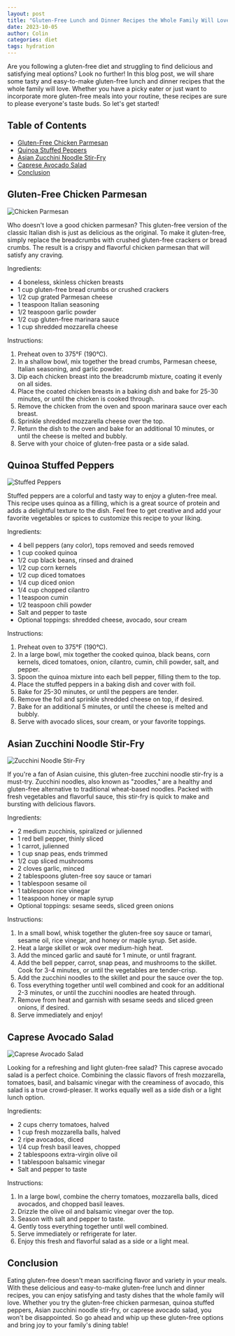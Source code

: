 ```yaml
---
layout: post
title: "Gluten-Free Lunch and Dinner Recipes the Whole Family Will Love"
date: 2023-10-05
author: Colin
categories: diet
tags: hydration
---
```


Are you following a gluten-free diet and struggling to find delicious and satisfying meal options? Look no further! In this blog post, we will share some tasty and easy-to-make gluten-free lunch and dinner recipes that the whole family will love. Whether you have a picky eater or just want to incorporate more gluten-free meals into your routine, these recipes are sure to please everyone's taste buds. So let's get started!

## Table of Contents
- [Gluten-Free Chicken Parmesan](#gluten-free-chicken-parmesan)
- [Quinoa Stuffed Peppers](#quinoa-stuffed-peppers)
- [Asian Zucchini Noodle Stir-Fry](#asian-zucchini-noodle-stir-fry)
- [Caprese Avocado Salad](#caprese-avocado-salad)
- [Conclusion](#conclusion)

## Gluten-Free Chicken Parmesan
![Chicken Parmesan](https://source.unsplash.com/1600x900/?chickenparmesan)

Who doesn't love a good chicken parmesan? This gluten-free version of the classic Italian dish is just as delicious as the original. To make it gluten-free, simply replace the breadcrumbs with crushed gluten-free crackers or bread crumbs. The result is a crispy and flavorful chicken parmesan that will satisfy any craving.

Ingredients:
- 4 boneless, skinless chicken breasts
- 1 cup gluten-free bread crumbs or crushed crackers
- 1/2 cup grated Parmesan cheese
- 1 teaspoon Italian seasoning
- 1/2 teaspoon garlic powder
- 1/2 cup gluten-free marinara sauce
- 1 cup shredded mozzarella cheese

Instructions:
1. Preheat oven to 375°F (190°C).
2. In a shallow bowl, mix together the bread crumbs, Parmesan cheese, Italian seasoning, and garlic powder.
3. Dip each chicken breast into the breadcrumb mixture, coating it evenly on all sides.
4. Place the coated chicken breasts in a baking dish and bake for 25-30 minutes, or until the chicken is cooked through.
5. Remove the chicken from the oven and spoon marinara sauce over each breast.
6. Sprinkle shredded mozzarella cheese over the top.
7. Return the dish to the oven and bake for an additional 10 minutes, or until the cheese is melted and bubbly.
8. Serve with your choice of gluten-free pasta or a side salad.

## Quinoa Stuffed Peppers
![Stuffed Peppers](https://source.unsplash.com/1600x900/?stuffedpeppers)

Stuffed peppers are a colorful and tasty way to enjoy a gluten-free meal. This recipe uses quinoa as a filling, which is a great source of protein and adds a delightful texture to the dish. Feel free to get creative and add your favorite vegetables or spices to customize this recipe to your liking.

Ingredients:
- 4 bell peppers (any color), tops removed and seeds removed
- 1 cup cooked quinoa
- 1/2 cup black beans, rinsed and drained
- 1/2 cup corn kernels
- 1/2 cup diced tomatoes
- 1/4 cup diced onion
- 1/4 cup chopped cilantro
- 1 teaspoon cumin
- 1/2 teaspoon chili powder
- Salt and pepper to taste
- Optional toppings: shredded cheese, avocado, sour cream

Instructions:
1. Preheat oven to 375°F (190°C).
2. In a large bowl, mix together the cooked quinoa, black beans, corn kernels, diced tomatoes, onion, cilantro, cumin, chili powder, salt, and pepper.
3. Spoon the quinoa mixture into each bell pepper, filling them to the top.
4. Place the stuffed peppers in a baking dish and cover with foil.
5. Bake for 25-30 minutes, or until the peppers are tender.
6. Remove the foil and sprinkle shredded cheese on top, if desired.
7. Bake for an additional 5 minutes, or until the cheese is melted and bubbly.
8. Serve with avocado slices, sour cream, or your favorite toppings.

## Asian Zucchini Noodle Stir-Fry
![Zucchini Noodle Stir-Fry](https://source.unsplash.com/1600x900/?zucchininoodlestirfry)

If you're a fan of Asian cuisine, this gluten-free zucchini noodle stir-fry is a must-try. Zucchini noodles, also known as "zoodles," are a healthy and gluten-free alternative to traditional wheat-based noodles. Packed with fresh vegetables and flavorful sauce, this stir-fry is quick to make and bursting with delicious flavors.

Ingredients:
- 2 medium zucchinis, spiralized or julienned
- 1 red bell pepper, thinly sliced
- 1 carrot, julienned
- 1 cup snap peas, ends trimmed
- 1/2 cup sliced mushrooms
- 2 cloves garlic, minced
- 2 tablespoons gluten-free soy sauce or tamari
- 1 tablespoon sesame oil
- 1 tablespoon rice vinegar
- 1 teaspoon honey or maple syrup
- Optional toppings: sesame seeds, sliced green onions

Instructions:
1. In a small bowl, whisk together the gluten-free soy sauce or tamari, sesame oil, rice vinegar, and honey or maple syrup. Set aside.
2. Heat a large skillet or wok over medium-high heat.
3. Add the minced garlic and sauté for 1 minute, or until fragrant.
4. Add the bell pepper, carrot, snap peas, and mushrooms to the skillet. Cook for 3-4 minutes, or until the vegetables are tender-crisp.
5. Add the zucchini noodles to the skillet and pour the sauce over the top.
6. Toss everything together until well combined and cook for an additional 2-3 minutes, or until the zucchini noodles are heated through.
7. Remove from heat and garnish with sesame seeds and sliced green onions, if desired.
8. Serve immediately and enjoy!

## Caprese Avocado Salad
![Caprese Avocado Salad](https://source.unsplash.com/1600x900/?capresseavocadosalad)

Looking for a refreshing and light gluten-free salad? This caprese avocado salad is a perfect choice. Combining the classic flavors of fresh mozzarella, tomatoes, basil, and balsamic vinegar with the creaminess of avocado, this salad is a true crowd-pleaser. It works equally well as a side dish or a light lunch option.

Ingredients:
- 2 cups cherry tomatoes, halved
- 1 cup fresh mozzarella balls, halved
- 2 ripe avocados, diced
- 1/4 cup fresh basil leaves, chopped
- 2 tablespoons extra-virgin olive oil
- 1 tablespoon balsamic vinegar
- Salt and pepper to taste

Instructions:
1. In a large bowl, combine the cherry tomatoes, mozzarella balls, diced avocados, and chopped basil leaves.
2. Drizzle the olive oil and balsamic vinegar over the top.
3. Season with salt and pepper to taste.
4. Gently toss everything together until well combined.
5. Serve immediately or refrigerate for later.
6. Enjoy this fresh and flavorful salad as a side or a light meal.

## Conclusion

Eating gluten-free doesn't mean sacrificing flavor and variety in your meals. With these delicious and easy-to-make gluten-free lunch and dinner recipes, you can enjoy satisfying and tasty dishes that the whole family will love. Whether you try the gluten-free chicken parmesan, quinoa stuffed peppers, Asian zucchini noodle stir-fry, or caprese avocado salad, you won't be disappointed. So go ahead and whip up these gluten-free options and bring joy to your family's dining table!